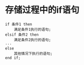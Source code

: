 # 存储过程中的if语句

```
if 条件1 then
	满足条件1执行的语句;
elsif 条件2 then
	满足条件2执行的语句;
···
else
	其他情况下执行的语句;
end if;
```

